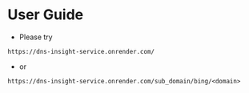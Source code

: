 # User Guide
- Please try
```commandline
https://dns-insight-service.onrender.com/
```
- or
```commandline
https://dns-insight-service.onrender.com/sub_domain/bing/<domain>
```
